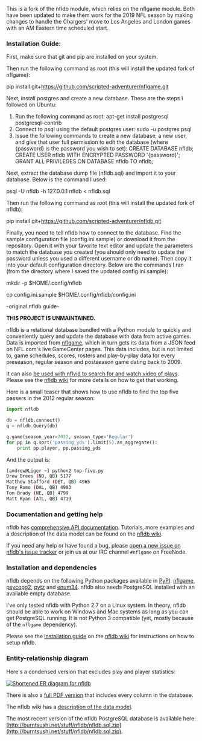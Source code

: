 This is a fork of the nfldb module, which relies on the nflgame module. Both have been updated to make them work for the 2019 NFL season by making changes to handle the Chargers' move to Los Angeles and London games with an AM Eastern time scheduled start. 

### Installation Guide:

First, make sure that git and pip are installed on your system. 

Then run the following command as root (this will install the updated fork of nflgame):

pip install git+https://github.com/scripted-adventurer/nflgame.git

Next, install postgres and create a new database. These are the steps I followed on Ubuntu:
1. Run the following command as root:
apt-get install postgresql postgresql-contrib
2. Connect to psql using the default postgres user:
sudo -u postgres psql
3. Issue the following commands to create a new database, a new user, and give that user full permission to edit the database (where {password} is the password you wish to set):
CREATE DATABASE nfldb;
CREATE USER nfldb WITH ENCRYPTED PASSWORD '{password}';
GRANT ALL PRIVILEGES ON DATABASE nfldb TO nfldb;

Next, extract the database dump file (nfldb.sql) and import it to your database. Below is the command I used:

psql -U nfldb -h 127.0.0.1 nfldb < nfldb.sql

Then run the following command as root (this will install the updated fork of nfldb):

pip install git+https://github.com/scripted-adventurer/nfldb.git

Finally, you need to tell nfldb how to connect to the database. Find the sample configuration file (config.ini.sample) or download it from the repository. Open it with your favorite text editor and update the parameters to match the database you created (you should only need to update the password unless you used a different username or db name). Then copy it into your default configuration directory. Below are the commands I ran (from the directory where I saved the updated config.ini.sample):

mkdir -p $HOME/.config/nfldb

cp config.ini.sample $HOME/.config/nfldb/config.ini



-original nfldb guide-

**THIS PROJECT IS UNMAINTAINED.**

nfldb is a relational database bundled with a Python module to quickly and
conveniently query and update the database with data from active games.
Data is imported from
[nflgame](https://github.com/BurntSushi/nflgame), which in turn gets its data
from a JSON feed on NFL.com's live GameCenter pages. This data includes, but is
not limited to, game schedules, scores, rosters and play-by-play data for every
preseason, regular season and postseason game dating back to 2009.

It can also
[be used with nflvid to search for and watch video of
plays](http://pdoc.burntsushi.net/nflvid.vlc). Please see the
[nfldb wiki](https://github.com/BurntSushi/nfldb/wiki) for more details on how
to get that working.

Here is a small teaser that shows how to use nfldb to find the top five passers
in the 2012 regular season:

```python
import nfldb

db = nfldb.connect()
q = nfldb.Query(db)

q.game(season_year=2012, season_type='Regular')
for pp in q.sort('passing_yds').limit(5).as_aggregate():
    print pp.player, pp.passing_yds
```

And the output is:

```bash
[andrew@Liger ~] python2 top-five.py
Drew Brees (NO, QB) 5177
Matthew Stafford (DET, QB) 4965
Tony Romo (DAL, QB) 4903
Tom Brady (NE, QB) 4799
Matt Ryan (ATL, QB) 4719
```


### Documentation and getting help

nfldb has
[comprehensive API documentation](http://pdoc.burntsushi.net/nfldb).
Tutorials, more examples and a description of the data model can be found
on the [nfldb wiki](https://github.com/BurntSushi/nfldb/wiki).

If you need any help or have found a bug, please
[open a new issue on nfldb's issue
tracker](https://github.com/BurntSushi/nfldb/issues/new)
or join us at our IRC channel `#nflgame` on FreeNode.


### Installation and dependencies

nfldb depends on the following Python packages available in
[PyPI](https://pypi.python.org/pypi):
[nflgame](https://pypi.python.org/pypi/nflgame),
[psycopg2](https://pypi.python.org/pypi/psycopg2),
[pytz](https://pypi.python.org/pypi/pytz) and
[enum34](https://pypi.python.org/pypi/enum34).
nfldb also needs PostgreSQL installed with an available empty database.

I've only tested nfldb with Python 2.7 on a Linux system. In theory, nfldb
should be able to work on Windows and Mac systems as long as you can get
PostgreSQL running. It is not Python 3 compatible (yet, mostly because of
the `nflgame` dependency).

Please see the
[installation guide](https://github.com/BurntSushi/nfldb/wiki/Installation)
on the [nfldb wiki](https://github.com/BurntSushi/nfldb/wiki)
for instructions on how to setup nfldb.


### Entity-relationship diagram

Here's a condensed version that excludes play and player statistics:

[![Shortened ER diagram for nfldb](http://burntsushi.net/stuff/nfldb/nfldb-condensed.png)](http://burntsushi.net/stuff/nfldb/nfldb-condensed.pdf)

There is also a [full PDF version](http://burntsushi.net/stuff/nfldb/nfldb.pdf)
that includes every column in the database.

The nfldb wiki has a [description of the data
model](https://github.com/BurntSushi/nfldb/wiki/The-data-model).

The most recent version of the nfldb PostgreSQL database is available here:
[http://burntsushi.net/stuff/nfldb/nfldb.sql.zip](http://burntsushi.net/stuff/nfldb/nfldb.sql.zip).

